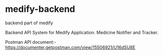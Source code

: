 # medify-backend

backend part of medify

Backend API System for Medify Application. Medicine Notifier and Tracker.

Postman API document:-https://documenter.getpostman.com/view/15506921/U16dSU8E
